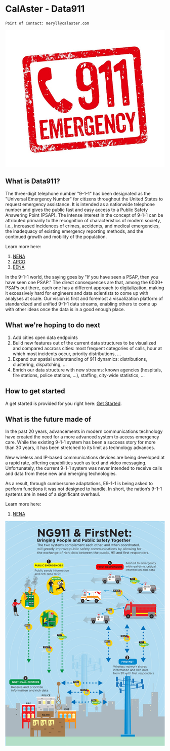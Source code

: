 # CalAster - Data911
`Point of Contact: meryll@calaster.com`

![911 Logo](/wiki/assets/911-logo.jpg)

## What is Data911?

The three-digit telephone number "9-1-1" has been designated as the "Universal Emergency Number" for citizens throughout the United States to request emergency assistance. It is intended as a nationwide telephone number and gives the public fast and easy access to a Public Safety Answering Point (PSAP). The intense interest in the concept of 9-1-1 can be attributed primarily to the recognition of characteristics of modern society, i.e., increased incidences of crimes, accidents, and medical emergencies, the inadequacy of existing emergency reporting methods, and the continued growth and mobility of the population.

Learn more here:
 1. [NENA](https://www.nena.org/)
 2. [APCO](https://www.apcointl.org/)
 3. [EENA](https://eena.org/)

In the 9-1-1 world, the saying goes by "If you have seen a PSAP, then you have seen one PSAP." The direct consequences are that, among the 6000+ PSAPs out there, each one has a different approach to digitalization, making it excessively hard for engineers and data scientists to come up with analyses at scale. Our vision is first and foremost a visualization platform of standardized and unified 9-1-1 data streams, enabling others to come up with other ideas once the data is in a good enough place.

## What we're hoping to do next

 1. Add cities open data endpoints
 2. Build new features out of the current data structures to be visualized and compared accross cities: most frequent categories of calls, hour at which most incidents occur, priority distributions, ...
 3. Expand our spatial understanding of 911 dynamics: distributions, clustering, dispatching, ...
 4. Enrich our data structure with new streams: known agencies (hospitals, fire stations, police stations, ...), staffing, city-wide statistics, ...

## How to get started

A get started is provided for you right here: [Get Started](https://github.com/cal-aster/data911/blob/master/wiki/get_started.md).

## What is the future made of

In the past 20 years, advancements in modern communications technology have created the need for a more advanced system to access emergency care. While the existing 9-1-1 system has been a success story for more than 30 years, it has been stretched to its limit as technology advances.

New wireless and IP-based communications devices are being developed at a rapid rate, offering capabilities such as text and video messaging. Unfortunately, the current 9-1-1 system was never intended to receive calls and data from these new and emerging technologies.

As a result, through cumbersome adaptations, E9-1-1 is being asked to perform functions it was not designed to handle. In short, the nation’s 9-1-1 systems are in need of a significant overhaul.

Learn more here:
 1. [NENA](https://www.nena.org/page/NG911_Project)

![NG911 Infographic](/wiki/assets/NG911-infographic.jpg)
